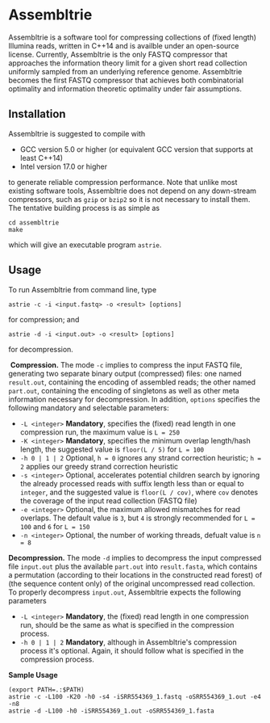 # Assembltrie
Assembltrie is a software tool for compressing collections of (fixed length) Illumina reads, written in C++14 and is availble under an open-source license. Currently, Assembltrie is the only FASTQ compressor that approaches the information theory limit for a given short read collection uniformly sampled from an underlying reference genome. Assembltrie becomes the first FASTQ compressor that achieves both combinatorial optimality and information theoretic optimality under fair assumptions.

## Installation 
Assembltrie is suggested to compile with 
- GCC version 5.0 or higher (or equivalent GCC version that supports at least C++14)
- Intel version 17.0 or higher

to generate reliable compression performance. Note that unlike most existing software tools, Assembltrie does not depend on any down-stream compressors, such as `gzip` or `bzip2` so it is not necessary to install them. The tentative building process is as simple as
```
cd assembltrie
make
```
which will give an executable program `astrie`.

## Usage
To run Assembltrie from command line, type
```
astrie -c -i <input.fastq> -o <result> [options]
```
for compression; and
```
astrie -d -i <input.out> -o <result> [options]
```
for decompression.

 **Compression.** The mode `-c` implies to compress the input FASTQ file, generating two separate binary output (compressed) files: one named `result.out`, containing the encoding of assembled reads; the other named `part.out`, containing the encoding of singletons as well as other meta information necessary for decompression. In addition, `options` specifies the following mandatory and selectable parameters:
 - `-L <integer>` **Mandatory**, specifies the (fixed) read length in one compression run, the maximum value is `L = 250`
 - `-K <integer>` **Mandatory**, specifies the minimum overlap length/hash length, the suggested value is `floor(L / 5)` for `L = 100`
 - `-h 0 | 1 | 2` Optional, `h = 0` ignores any strand correction heuristic; `h = 2` applies our greedy strand correction heuristic
 - `-s <integer>` Optional, accelerates potential children search by ignoring the already processed reads with suffix length less than or equal to `integer`, and the suggested value is `floor(L / cov)`, where `cov` denotes the coverage of the input read collection (FASTQ file)
 - `-e <integer>` Optional, the maximum allowed mismatches for read overlaps. The default value is `3`, but `4` is strongly recommended for `L = 100` and `6` for `L = 150` 
 - `-n <integer>` Optional, the number of working threads, defualt value is `n = 8`
 
 **Decompression.** The mode `-d` implies to decompress the input compressed file `input.out` plus the available `part.out` into `result.fasta`, which contains a permutation (according to their locations in the constructed read forest) of (the sequence content only) of the original uncompressed read collection. To properly decompress `input.out`, Assembltrie expects the following parameters
 - `-L <integer>` **Mandatory**, the (fixed) read length in one compression run, should be the same as what is specified in the compression process.
 - `-h 0 | 1 | 2` **Mandatory**, although in Assembltrie's compression process it's optional. Again, it should follow what is specified in the compression process.

**Sample Usage**
```
(export PATH=.:$PATH)
astrie -c -L100 -K20 -h0 -s4 -iSRR554369_1.fastq -oSRR554369_1.out -e4 -n8
astrie -d -L100 -h0 -iSRR554369_1.out -oSRR554369_1.fasta
```
